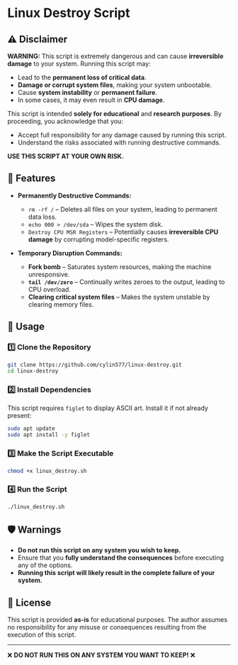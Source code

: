 # Linux Destroy Script

## ⚠️ Disclaimer
**WARNING:** This script is extremely dangerous and can cause **irreversible damage** to your system. Running this script may:
- Lead to the **permanent loss of critical data**.
- **Damage or corrupt system files**, making your system unbootable.
- Cause **system instability** or **permanent failure**.
- In some cases, it may even result in **CPU damage**.

This script is intended **solely for educational** and **research purposes**. By proceeding, you acknowledge that you:
- Accept full responsibility for any damage caused by running this script.
- Understand the risks associated with running destructive commands.

**USE THIS SCRIPT AT YOUR OWN RISK.**

## 📌 Features

- **Permanently Destructive Commands:**
  - `rm -rf /` – Deletes all files on your system, leading to permanent data loss.
  - `echo 000 > /dev/sda` – Wipes the system disk.
  - `Destroy CPU MSR Registers` – Potentially causes **irreversible CPU damage** by corrupting model-specific registers.

- **Temporary Disruption Commands:**
  - **Fork bomb** – Saturates system resources, making the machine unresponsive.
  - **`tail /dev/zero`** – Continually writes zeroes to the output, leading to CPU overload.
  - **Clearing critical system files** – Makes the system unstable by clearing memory files.

## 🚀 Usage

### 1️⃣ Clone the Repository
```bash
git clone https://github.com/cylin577/linux-destroy.git
cd linux-destroy
```

### 2️⃣ Install Dependencies
This script requires `figlet` to display ASCII art. Install it if not already present:
```bash
sudo apt update
sudo apt install -y figlet
```

### 3️⃣ Make the Script Executable
```bash
chmod +x linux_destroy.sh
```

### 4️⃣ Run the Script
```bash
./linux_destroy.sh
```

## 🛡️ Warnings
- **Do not run this script on any system you wish to keep.**
- Ensure that you **fully understand the consequences** before executing any of the options.
- **Running this script will likely result in the complete failure of your system.**

## 📜 License
This script is provided **as-is** for educational purposes. The author assumes no responsibility for any misuse or consequences resulting from the execution of this script.

---
❌ **DO NOT RUN THIS ON ANY SYSTEM YOU WANT TO KEEP!** ❌